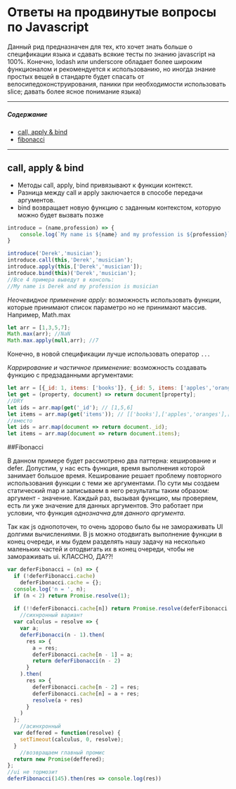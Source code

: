 # Ответы на продвинутые вопросы по Javascript

Данный рид предназначен для тех, кто хочет знать больше о спецификации языка и сдавать всякие тесты по знанию javascript на 100%.
Конечно, lodash или underscore обладает более широким функционалом и рекомендуется к использованию, но иногда знание простых вещей
в стандарте будет спасать от велосипедоконструирования, паники при необходимости использовать slice; давать более ясное понимание языка)

-------------------

##### Содержание 
- [call, apply & bind](#callapplybind)
- [fibonacci](#fibonacci)


-------------------

<a name="callapplybind"/>

## call, apply & bind

- Методы call, apply, bind привязывают к функции контекст. 
- Разница между call и apply заключается в способе передачи аргументов.
- bind возвращает новую функцию с заданным контекстом, которую можно будет вызвать позже

``` javascript
introduce = (name,profession) => {
    console.log(`My name is ${name} and my profession is ${profession}`); 
}

introduce('Derek','musician'); 
introduce.call(this,'Derek','musician');
introduce.apply(this,['Derek','musician']);
introduce.bind(this)('Derek','musician');
//Все 4 примера выведут в консоль: 
//My name is Derek and my profession is musician
```

*Неочевидное применение apply:* возможность использовать функции, которые принимают список параметро
но не принимают массив. Например, Math.max
``` javascript
let arr = [1,3,5,7];
Math.max(arr); //NaN 
Math.max.apply(null,arr); //7
``` 
Конечно, в новой спецификации лучше использовать оператор ```...```

*Каррирование и частичное применение:* возможность создавать функцию с предзаданными аргументами: 
``` javascript
let arr = [{_id: 1, items: ['books']}, {_id: 5, items: ['apples','oranges']}, {_id: 6, items: []}];
let get = (property, document) => return document[property];
//DRY
let ids = arr.map(get('_id'); // [1,5,6]
let items = arr.map(get('items')); // [['books'],['apples','oranges'],[]]
//вместо
let ids = arr.map(document => return document._id);
let items = arr.map(document => return document.items);
```


<a name="fibonacci"/>

##Fibonacci

В данном примере будет рассмотрено два паттерна: кеширование и defer. 
Допустим, у нас есть функция, время выполнения которой занимает большое время.
Кеширование решает проблему повторного использования функции с теми же аргументами. 
По сути мы создаем статический map и записываем в него результаты таким образом: 
аргумент - значение. Каждый раз, вызывая функцию, мы проверяем, есть ли уже значение 
для данных аргументов. Это работает при условии, что функция *однозначна для данного аргумента*.

Так как js однопоточен, то очень здорово было бы не замораживать UI долгими вычислениями. 
В js можно отодвигать выполнение функции в конец очереди, и мы будем разделять нашу задачу на несколько маленьких частей
и отодвигать их в конец очереди, чтобы не замораживать ui. КЛАССНО, ДА??!

```javascript
var deferFibonacci = (n) => {
  if (!deferFibonacci.cache)
    deferFibonacci.cache = {};
  console.log('n = ', n);
  if (n < 2) return Promise.resolve(1);
	
  if (!!deferFibonacci.cache[n]) return Promise.resolve(deferFibonacci.cache[n])
	//сихнронный вариант
  var calculus = resolve => {
    var a;
    deferFibonacci(n - 1).then(
      res => {
        a = res;
        deferFibonacci.cache[n - 1] = a;
        return deferFibonacci(n - 2)
      }
    ).then(
      res => {
        deferFibonacci.cache[n - 2] = res;
        deferFibonacci.cache[n] = a + res;
        resolve(a + res)
      }
    )
  };
	//асинхронный
  var deffered = function(resolve) {
    setTimeout(calculus, 0, resolve);
  }
	//возвращаем главный промис
  return new Promise(deffered);
};
//ui не тормозит
deferFibonacci(145).then(res => console.log(res))
```